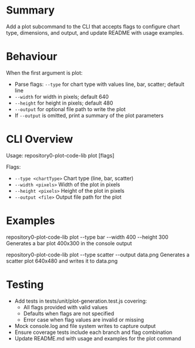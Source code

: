 # Summary
Add a plot subcommand to the CLI that accepts flags to configure chart type, dimensions, and output, and update README with usage examples.

# Behaviour
When the first argument is plot:
- Parse flags: `--type` for chart type with values line, bar, scatter; default line
- `--width` for width in pixels; default 640
- `--height` for height in pixels; default 480
- `--output` for optional file path to write the plot
- If `--output` is omitted, print a summary of the plot parameters

# CLI Overview
Usage: repository0-plot-code-lib plot [flags]

Flags:
- `--type <chartType>` Chart type (line, bar, scatter)
- `--width <pixels>` Width of the plot in pixels
- `--height <pixels>` Height of the plot in pixels
- `--output <file>` Output file path for the plot

# Examples
repository0-plot-code-lib plot --type bar --width 400 --height 300
Generates a bar plot 400x300 in the console output

repository0-plot-code-lib plot --type scatter --output data.png
Generates a scatter plot 640x480 and writes it to data.png

# Testing
- Add tests in tests/unit/plot-generation.test.js covering:
  - All flags provided with valid values
  - Defaults when flags are not specified
  - Error case when flag values are invalid or missing
- Mock console.log and file system writes to capture output
- Ensure coverage tests include each branch and flag combination
- Update README.md with usage and examples for the plot command